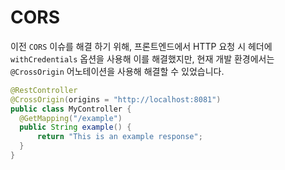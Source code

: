 # CORS

이전 <code>CORS</code> 이슈를 해결 하기 위해, 프론트엔드에서 HTTP 요청 시 헤더에 <code>withCredentials</code> 옵션을 사용해 이를 해결했지만, 현재 개발 환경에서는 <code>@CrossOrigin</code> 어노테이션을 사용해 해결할 수 있었습니다.

```java
@RestController
@CrossOrigin(origins = "http://localhost:8081")
public class MyController {
  @GetMapping("/example")
  public String example() {
      return "This is an example response";
  }
}
```